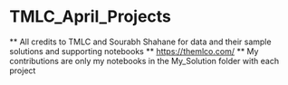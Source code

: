 # TMLC_April_Projects
** All credits to TMLC and Sourabh Shahane for data and their sample solutions and supporting notebooks
** https://themlco.com/
** My contributions are only my notebooks in the My_Solution folder with each project